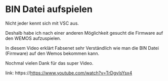 # BIN Datei aufspielen

Nicht jeder kennt sich mit VSC aus.

Deshalb habe ich nach einer anderen Möglichkeit gesucht die Firmware auf den WEMOS aufzuspielen.

In diesem Video erklärt Fabsenet sehr Verständlich wie man die BIN Datei (Firmware) auf den Wemos bekommen kann.

Nochmal vielen Dank für das super Video.

link: https://https://www.youtube.com/watch?v=TrDgyIsYsx4